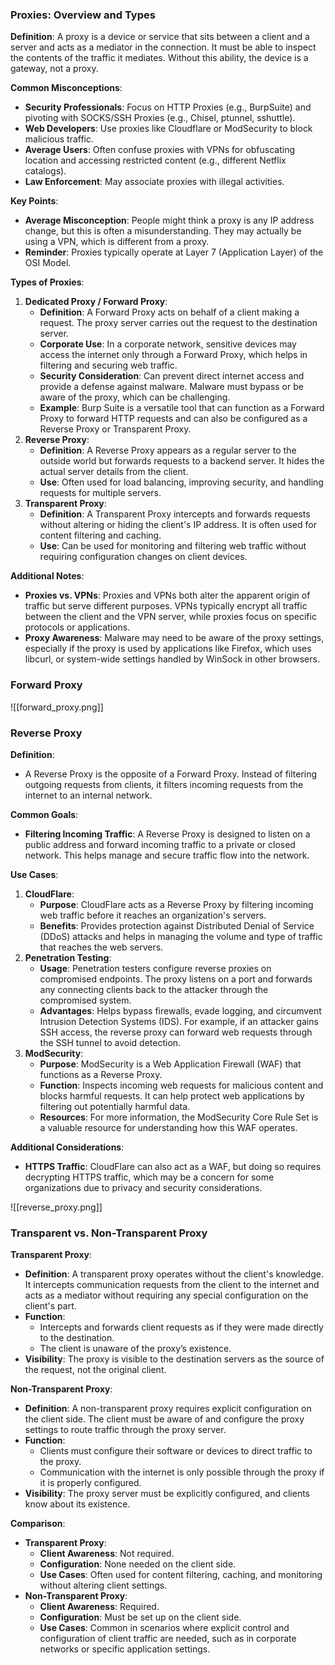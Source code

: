### Proxies: Overview and Types
**Definition**: A proxy is a device or service that sits between a client and a server and acts as a mediator in the connection. It must be able to inspect the contents of the traffic it mediates. Without this ability, the device is a gateway, not a proxy.

**Common Misconceptions**:
- **Security Professionals**: Focus on HTTP Proxies (e.g., BurpSuite) and pivoting with SOCKS/SSH Proxies (e.g., Chisel, ptunnel, sshuttle).
- **Web Developers**: Use proxies like Cloudflare or ModSecurity to block malicious traffic.
- **Average Users**: Often confuse proxies with VPNs for obfuscating location and accessing restricted content (e.g., different Netflix catalogs).
- **Law Enforcement**: May associate proxies with illegal activities.

**Key Points**:
- **Average Misconception**: People might think a proxy is any IP address change, but this is often a misunderstanding. They may actually be using a VPN, which is different from a proxy.
- **Reminder**: Proxies typically operate at Layer 7 (Application Layer) of the OSI Model.

**Types of Proxies**:
1. **Dedicated Proxy / Forward Proxy**:
    - **Definition**: A Forward Proxy acts on behalf of a client making a request. The proxy server carries out the request to the destination server.
    - **Corporate Use**: In a corporate network, sensitive devices may access the internet only through a Forward Proxy, which helps in filtering and securing web traffic.
    - **Security Consideration**: Can prevent direct internet access and provide a defense against malware. Malware must bypass or be aware of the proxy, which can be challenging.
    - **Example**: Burp Suite is a versatile tool that can function as a Forward Proxy to forward HTTP requests and can also be configured as a Reverse Proxy or Transparent Proxy.
2. **Reverse Proxy**:
    - **Definition**: A Reverse Proxy appears as a regular server to the outside world but forwards requests to a backend server. It hides the actual server details from the client.
    - **Use**: Often used for load balancing, improving security, and handling requests for multiple servers.
3. **Transparent Proxy**:
    - **Definition**: A Transparent Proxy intercepts and forwards requests without altering or hiding the client's IP address. It is often used for content filtering and caching.
    - **Use**: Can be used for monitoring and filtering web traffic without requiring configuration changes on client devices.

**Additional Notes**:
- **Proxies vs. VPNs**: Proxies and VPNs both alter the apparent origin of traffic but serve different purposes. VPNs typically encrypt all traffic between the client and the VPN server, while proxies focus on specific protocols or applications.
- **Proxy Awareness**: Malware may need to be aware of the proxy settings, especially if the proxy is used by applications like Firefox, which uses libcurl, or system-wide settings handled by WinSock in other browsers.


### Forward Proxy
![[forward_proxy.png]]


### Reverse Proxy
**Definition**:
- A Reverse Proxy is the opposite of a Forward Proxy. Instead of filtering outgoing requests from clients, it filters incoming requests from the internet to an internal network.

**Common Goals**:
- **Filtering Incoming Traffic**: A Reverse Proxy is designed to listen on a public address and forward incoming traffic to a private or closed network. This helps manage and secure traffic flow into the network.

**Use Cases**:
1. **CloudFlare**:
    - **Purpose**: CloudFlare acts as a Reverse Proxy by filtering incoming web traffic before it reaches an organization's servers.
    - **Benefits**: Provides protection against Distributed Denial of Service (DDoS) attacks and helps in managing the volume and type of traffic that reaches the web servers.
2. **Penetration Testing**:
    - **Usage**: Penetration testers configure reverse proxies on compromised endpoints. The proxy listens on a port and forwards any connecting clients back to the attacker through the compromised system.
    - **Advantages**: Helps bypass firewalls, evade logging, and circumvent Intrusion Detection Systems (IDS). For example, if an attacker gains SSH access, the reverse proxy can forward web requests through the SSH tunnel to avoid detection.
3. **ModSecurity**:
    - **Purpose**: ModSecurity is a Web Application Firewall (WAF) that functions as a Reverse Proxy.
    - **Function**: Inspects incoming web requests for malicious content and blocks harmful requests. It can help protect web applications by filtering out potentially harmful data.
    - **Resources**: For more information, the ModSecurity Core Rule Set is a valuable resource for understanding how this WAF operates.



**Additional Considerations**:
- **HTTPS Traffic**: CloudFlare can also act as a WAF, but doing so requires decrypting HTTPS traffic, which may be a concern for some organizations due to privacy and security considerations.

![[reverse_proxy.png]]



### Transparent vs. Non-Transparent Proxy

**Transparent Proxy**:
- **Definition**: A transparent proxy operates without the client's knowledge. It intercepts communication requests from the client to the internet and acts as a mediator without requiring any special configuration on the client's part.
- **Function**:
    - Intercepts and forwards client requests as if they were made directly to the destination.
    - The client is unaware of the proxy’s existence.
- **Visibility**: The proxy is visible to the destination servers as the source of the request, not the original client.

**Non-Transparent Proxy**:
- **Definition**: A non-transparent proxy requires explicit configuration on the client side. The client must be aware of and configure the proxy settings to route traffic through the proxy server.
- **Function**:
    - Clients must configure their software or devices to direct traffic to the proxy.
    - Communication with the internet is only possible through the proxy if it is properly configured.
- **Visibility**: The proxy server must be explicitly configured, and clients know about its existence.

**Comparison**:
- **Transparent Proxy**:
    - **Client Awareness**: Not required.
    - **Configuration**: None needed on the client side.
    - **Use Cases**: Often used for content filtering, caching, and monitoring without altering client settings.
- **Non-Transparent Proxy**:
    - **Client Awareness**: Required.
    - **Configuration**: Must be set up on the client side.
    - **Use Cases**: Common in scenarios where explicit control and configuration of client traffic are needed, such as in corporate networks or specific application settings.